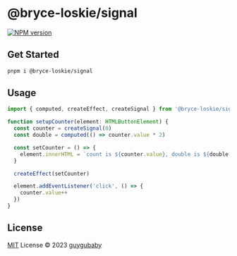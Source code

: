 # @bryce-loskie/signal

[![NPM version](https://img.shields.io/npm/v/@bryce-loskie/signal?color=a1b858&label=)](https://www.npmjs.com/package/@bryce-loskie/signal)

## Get Started

```bash
pnpm i @bryce-loskie/signal
```

## Usage

```ts
import { computed, createEffect, createSignal } from '@bryce-loskie/signal'

function setupCounter(element: HTMLButtonElement) {
  const counter = createSignal(0)
  const double = computed(() => counter.value * 2)

  const setCounter = () => {
    element.innerHTML = `count is ${counter.value}, double is ${double.value}`
  }

  createEffect(setCounter)

  element.addEventListener('click', () => {
    counter.value++
  })
}
```

## License

[MIT](./LICENSE) License © 2023 [guygubaby](https://github.com/guygubaby)
